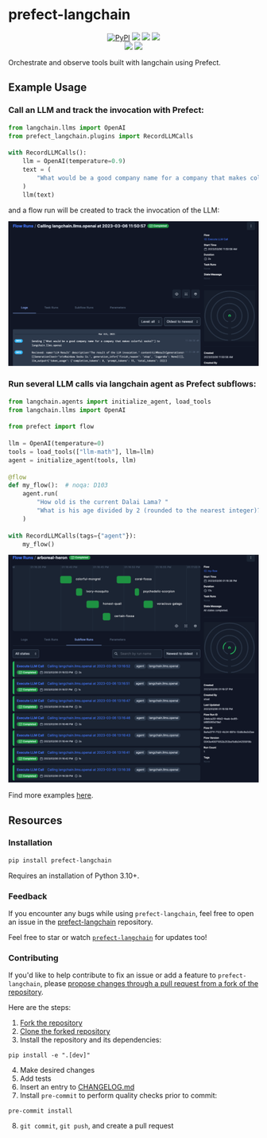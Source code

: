 # prefect-langchain

<p align="center">
    <!--- Insert a cover image here -->
    <!--- <br> -->
    <a href="https://pypi.python.org/pypi/prefect-langchain/" alt="PyPI version">
        <img alt="PyPI" src="https://img.shields.io/pypi/v/prefect-langchain?color=0052FF&labelColor=090422"></a>
    <a href="https://github.com/PrefectHQ/prefect-langchain/" alt="Stars">
        <img src="https://img.shields.io/github/stars/PrefectHQ/prefect-langchain?color=0052FF&labelColor=090422" /></a>
    <a href="https://pypistats.org/packages/prefect-langchain/" alt="Downloads">
        <img src="https://img.shields.io/pypi/dm/prefect-langchain?color=0052FF&labelColor=090422" /></a>
    <a href="https://github.com/PrefectHQ/prefect-langchain/pulse" alt="Activity">
        <img src="https://img.shields.io/github/commit-activity/m/PrefectHQ/prefect-langchain?color=0052FF&labelColor=090422" /></a>
    <br>
    <a href="https://prefect-community.slack.com" alt="Slack">
        <img src="https://img.shields.io/badge/slack-join_community-red.svg?color=0052FF&labelColor=090422&logo=slack" /></a>
    <a href="https://discourse.prefect.io/" alt="Discourse">
        <img src="https://img.shields.io/badge/discourse-browse_forum-red.svg?color=0052FF&labelColor=090422&logo=discourse" /></a>
</p>

Orchestrate and observe tools built with langchain using Prefect.



## Example Usage

### Call an LLM and track the invocation with Prefect:
```python
from langchain.llms import OpenAI
from prefect_langchain.plugins import RecordLLMCalls

with RecordLLMCalls():
    llm = OpenAI(temperature=0.9)
    text = (
        "What would be a good company name for a company that makes colorful socks?"
    )
    llm(text)
```
and a flow run will be created to track the invocation of the LLM:

![](docs/img/LLMinvokeUI.png)

### Run several LLM calls via langchain agent as Prefect subflows:
```python
from langchain.agents import initialize_agent, load_tools
from langchain.llms import OpenAI

from prefect import flow

llm = OpenAI(temperature=0)
tools = load_tools(["llm-math"], llm=llm)
agent = initialize_agent(tools, llm)

@flow
def my_flow():  # noqa: D103
    agent.run(
        "How old is the current Dalai Lama? "
        "What is his age divided by 2 (rounded to the nearest integer)?"
    )

with RecordLLMCalls(tags={"agent"}):
    my_flow()
```
![](docs/img/LLMagentUI.png)

Find more examples [here](examples/).

## Resources
### Installation

```bash
pip install prefect-langchain
```

Requires an installation of Python 3.10+.

### Feedback

If you encounter any bugs while using `prefect-langchain`, feel free to open an issue in the [prefect-langchain](https://github.com/PrefectHQ/prefect-langchain) repository.

Feel free to star or watch [`prefect-langchain`](https://github.com/PrefectHQ/prefect-langchain) for updates too!

### Contributing

If you'd like to help contribute to fix an issue or add a feature to `prefect-langchain`, please [propose changes through a pull request from a fork of the repository](https://docs.github.com/en/pull-requests/collaborating-with-pull-requests/proposing-changes-to-your-work-with-pull-requests/creating-a-pull-request-from-a-fork).

Here are the steps:

1. [Fork the repository](https://docs.github.com/en/get-started/quickstart/fork-a-repo#forking-a-repository)
2. [Clone the forked repository](https://docs.github.com/en/get-started/quickstart/fork-a-repo#cloning-your-forked-repository)
3. Install the repository and its dependencies:
```
pip install -e ".[dev]"
```
4. Make desired changes
5. Add tests
6. Insert an entry to [CHANGELOG.md](https://github.com/PrefectHQ/prefect-langchain/blob/main/CHANGELOG.md)
7. Install `pre-commit` to perform quality checks prior to commit:
```
pre-commit install
```
8. `git commit`, `git push`, and create a pull request
